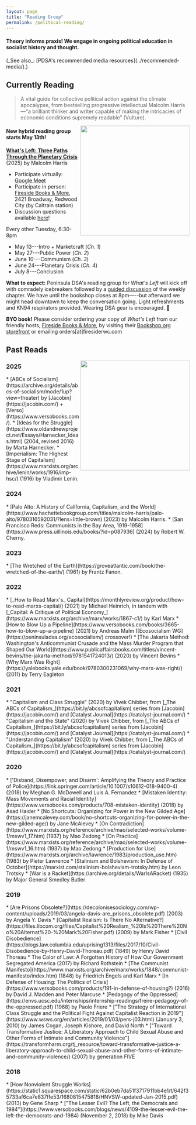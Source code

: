 ```yaml
---
layout: page
title: "Reading Group"
permalink: /political-reading/
---
```

<h4>Theory informs praxis! We engage in ongoing political education in socialist history and thought.</h4> 
(_See also_: [PDSA's recommended media resources](../recommended-media/).)
<br>

<h2>Currently Reading</h2>

>A vital guide for collective political action against the climate apocalypse, from bestselling progressive intellectual Malcolm Harris—“a brilliant thinker and writer capable of making the intricacies of economic conditions supremely readable” (Vulture).

<img src="https://peninsuladsa.org/assets/images/What's Left by Malcolm Harris cover.jpeg" align="right" height="300" width="">

<h4>New hybrid reading group starts May 13th!</h4>

[**What's Left: Three Paths Through the Planetary Crisis**](https://bookshop.org/p/books/what-s-left-three-paths-through-the-planetary-crisis-malcolm-harris/21718858) (2025) by Malcolm Harris

* Participate virtually: [Google Meet](https://meet.google.com/yqs-mvtd-ahn)
* Participate in person: [Fireside Books & More](https://firesiderwc.com/), 2421 Broadway, Redwood City (by Caltrain station)
* Discussion questions available [here](https://docs.google.com/document/d/1ZqcjvfBk5RipXqqWDeRa5uy6TSw3Nh0B3-zHxlov9WM/edit?usp=sharing)!

Every other Tuesday, 6:30-8pm
<br>

* May 13---Intro + Marketcraft (*Ch. 1*)
* May 27---Public Power (*Ch. 2*)
* June 10---Communism (*Ch. 3*)
* June 24---Planetary Crisis (*Ch. 4*)
* July 8---Conclusion 

**What to expect:** Peninsula DSA's reading group for _What's Left_ will kick off with comradely icebreakers followed by a [guided discussion](https://docs.google.com/document/d/1ZqcjvfBk5RipXqqWDeRa5uy6TSw3Nh0B3-zHxlov9WM/edit?usp=sharing) of the weekly chapter. We have until the bookshop closes at 8pm—--but afterward we might head downtown to keep the conversation going. Light refreshments and KN94 respirators provided. Wearing DSA gear is encouraged. :rose:

**BYO book!** Please consider ordering your copy of _What's Left_ from our friendly hosts, [Fireside Books & More](https://firesiderwc.com/), by visiting their [Bookshop.org storefront](https://bookshop.org/shop/FiresideRWC) or emailing orders[at]firesiderwc.com 

<h2>Past Reads</h2>

<img src="https://peninsuladsa.org/assets/images/Peninsula DSA reading group meets Malcolm Harris at Kepler's Books 2025.04.jpg" align="right" height="300" width="">

<h3>2025</h3>
* [ABCs of Socialism](https://archive.org/details/abcs-of-socialism/mode/1up?view=theater) by [Jacobin](https://jacobin.com/) + [Verso](https://www.versobooks.com/).
* [Ideas for the Struggle](https://www.oldandnewproject.net/Essays/Harnecker_Ideas.html) (2004, revised 2016) by Marta Harnecker.
* [Imperialism: The Highest Stage of Capitalism](https://www.marxists.org/archive/lenin/works/1916/imp-hsc/) (1916) by Vladimir Lenin.

<h3>2024</h3>
* [Palo Alto: A History of California, Capitalism, and the World](https://www.hachettebookgroup.com/titles/malcolm-harris/palo-alto/9780316592031/?lens=little-brown) (2023) by Malcolm Harris.
* [San Francisco Reds: Communists in the Bay Area, 1919-1958](https://www.press.uillinois.edu/books/?id=p087936) (2024) by Robert W. Cherny.

<h3>2023</h3>
* [The Wretched of the Earth](https://groveatlantic.com/book/the-wretched-of-the-earth/) (1961) by Frantz Fanon.

<h3>2022</h3>
* [_How to Read Marx's_ Capital](https://monthlyreview.org/product/how-to-read-marxs-capital/) (2021) by Michael Heinrich, in tandem with [_Capital: A Critique of Political Economy_](https://www.marxists.org/archive/marx/works/1867-c1/) by Karl Marx
* [How to Blow Up a Pipeline](https://www.versobooks.com/books/3665-how-to-blow-up-a-pipeline) (2021) by Andreas Malm ([Ecosocialism WG](https://peninsuladsa.org/ecosocialism/) crossover!)
* [The Jakarta Method: Washington's Anticommunist Crusade and the Mass Murder Program that Shaped Our World](https://www.publicaffairsbooks.com/titles/vincent-bevins/the-jakarta-method/9781541724013/) (2020) by Vincent Bevins
* [Why Marx Was Right](https://yalebooks.yale.edu/book/9780300231069/why-marx-was-right/) (2011) by Terry Eagleton

<h3>2021</h3>
* "Capitalism and Class Struggle" (2020) by Vivek Chibber, from [_The ABCs of Capitalism_](https://bit.ly/abcsofcapitalism) series from [Jacobin](https://jacobin.com/) and [Catalyst Journal](https://catalyst-journal.com/)
* "Capitalism and the State" (2020) by Vivek Chibber, from [_The ABCs of Capitalism_](https://bit.ly/abcsofcapitalism) series from [Jacobin](https://jacobin.com/) and [Catalyst Journal](https://catalyst-journal.com/)
* "Understanding Capitalism" (2020) by Vivek Chibber, from [_The ABCs of Capitalism_](https://bit.ly/abcsofcapitalism) series from [Jacobin](https://jacobin.com/) and [Catalyst Journal](https://catalyst-journal.com/)

<h3>2020</h3>
* ['Disband, Disempower, and Disarm': Amplifying the Theory and Practice of Police](https://link.springer.com/article/10.1007/s10612-018-9400-4) (2018) by Meghan G. McDowell and Luis A. Fernandez
* [Mistaken Identity: Mass Movements and Racial Identity](https://www.versobooks.com/products/708-mistaken-identity) (2018) by Asad Haider
* [No Shortcuts: Organizing for Power in the New Gilded Age](https://janemcalevey.com/book/no-shortcuts-organizing-for-power-in-the-new-gilded-age/) by Jane McAlevey
* [On Contradiction](https://www.marxists.org/reference/archive/mao/selected-works/volume-1/mswv1_17.htm) (1937) by Mao Zedong
* [On Practice](https://www.marxists.org/reference/archive/mao/selected-works/volume-1/mswv1_16.htm) (1937) by Mao Zedong
* [Production for Use](https://www.marxists.org/archive/lawrence/1983/production_use.htm) (1983) by Pieter Lawrence
* [Stalinism and Bolshevism: In Defense of October](https://marxist.com/stalinism-bolshevism-trotsky.htm) by Leon Trotsky
* [War is a Racket](https://archive.org/details/WarIsARacket) (1935) by Major General Smedley Butler

<h3>2019</h3>
* [Are Prisons Obsolete?](https://decolonisesociology.com/wp-content/uploads/2019/03/angela-davis-are_prisons_obsolete.pdf) (2003) by Angela Y. Davis
* [Capitalist Realism: Is There No Alternative?](https://files.libcom.org/files/Capitalist%20Realism_%20Is%20There%20No%20Alternat%20-%20Mark%20Fisher.pdf) (2009) by Mark Fisher
* [Civil Disobedience](https://blogs.law.columbia.edu/uprising1313/files/2017/10/Civil-Disobedience-by-Henry-David-Thoreau.pdf) (1849) by Henry David Thoreau
* The Color of Law: A Forgotten History of How Our Government Segregated America (2017) by Richard Rothstein
* [The Communist Manifesto](https://www.marxists.org/archive/marx/works/1848/communist-manifesto/index.htm) (1848) by Friedrich Engels and Karl Marx
* [In Defense of Housing: The Politics of Crisis](https://www.versobooks.com/products/191-in-defense-of-housing?) (2016) by David J. Madden and Peter Marcuse
* [Pedagogy of the Oppressed](https://envs.ucsc.edu/internships/internship-readings/freire-pedagogy-of-the-oppressed.pdf) (1968) by Paolo Friere
* ["The Strategy of International Class Struggle and the Political Fight Against Capitalist Reaction in 2019"](https://www.wsws.org/en/articles/2019/01/03/pers-j03.html) (January 3, 2010) by James Cogan, Joseph Kishore, and David North
* ["Toward Transformative Justice: A Liberatory Approach to Child Sexual Abuse and Other Forms of Intimate and Community Violence"](https://transformharm.org/tj_resource/toward-transformative-justice-a-liberatory-approach-to-child-sexual-abuse-and-other-forms-of-intimate-and-community-violence/) (2007) by generation FIVE

<h3>2018</h3>
* [How Nonviolent Struggle Works](https://static1.squarespace.com/static/62b0eb7da51f3717911bb4e1/t/642f35733af6ca7e837ffe53/1680815475818/HNVSW-updated-Jan-2015.pdf) (2013) by Gene Sharp
* ["The Lesser Evil? The Left, the Democrats and 1984"](https://www.versobooks.com/blogs/news/4109-the-lesser-evil-the-left-the-democrats-and-1984) (November 2, 2018) by Mike Davis
